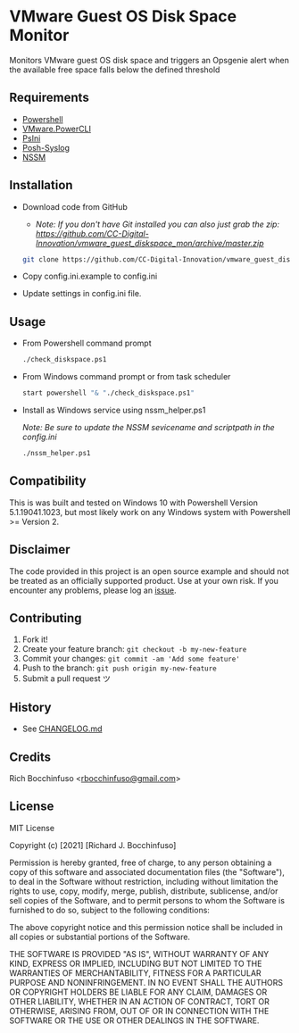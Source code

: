 # VMware Guest OS Disk Space Monitor

Monitors VMware guest OS disk space and triggers an Opsgenie alert when the available free space falls below the defined threshold

## Requirements

- [Powershell](https://docs.microsoft.com/en-us/powershell/)
- [VMware.PowerCLI](https://www.powershellgallery.com/packages/VMware.PowerCLI/12.3.0.17860403)
- [PsIni](https://www.powershellgallery.com/packages/PsIni/3.1.2)
- [Posh-Syslog](https://www.powershellgallery.com/packages/Posh-SYSLOG/4.1.5)
- [NSSM](https://nssm.cc/download)

## Installation

- Download code from GitHub
    - _Note:  If you don't have Git installed you can also just grab the zip:  https://github.com/CC-Digital-Innovation/vmware_guest_diskspace_mon/archive/master.zip_

    ```sh
    git clone https://github.com/CC-Digital-Innovation/vmware_guest_diskspace_mon.git
    ```

- Copy config.ini.example to config.ini
- Update settings in config.ini file.

## Usage

- From Powershell command prompt

    ```sh
    ./check_diskspace.ps1
    ```

- From Windows command prompt or from task scheduler

    ```sh
    start powershell "& "./check_diskspace.ps1"
    ```

- Install as Windows service using nssm_helper.ps1

    _Note: Be sure to update the NSSM sevicename and scriptpath in the config.ini_

    ```sh
    ./nssm_helper.ps1
    ```

## Compatibility

This is was built and tested on Windows 10 with Powershell Version 5.1.19041.1023, but most likely work on any Windows system with Powershell >= Version 2.

## Disclaimer

The code provided in this project is an open source example and should not be treated as an officially supported product. Use at your own risk. If you encounter any problems, please log an [issue](https://github.com/CC-Digital-Innovation/vmware_guest_diskspace_mon/issues).

## Contributing

1. Fork it!
2. Create your feature branch: `git checkout -b my-new-feature`
3. Commit your changes: `git commit -am 'Add some feature'`
4. Push to the branch: `git push origin my-new-feature`
5. Submit a pull request ツ

## History

- See [CHANGELOG.md](https://github.com/CC-Digital-Innovation/vmware_guest_diskspace_mon/blob/main/CHANGELOG.md)

## Credits

Rich Bocchinfuso <<rbocchinfuso@gmail.com>>

## License

MIT License

Copyright (c) [2021] [Richard J. Bocchinfuso]

Permission is hereby granted, free of charge, to any person obtaining a copy of this software and associated documentation files (the "Software"), to deal in the Software without restriction, including without limitation the rights to use, copy, modify, merge, publish, distribute, sublicense, and/or sell copies of the Software, and to permit persons to whom the Software is furnished to do so, subject to the following conditions:

The above copyright notice and this permission notice shall be included in all copies or substantial portions of the Software.

THE SOFTWARE IS PROVIDED "AS IS", WITHOUT WARRANTY OF ANY KIND, EXPRESS OR IMPLIED, INCLUDING BUT NOT LIMITED TO THE WARRANTIES OF MERCHANTABILITY, FITNESS FOR A PARTICULAR PURPOSE AND NONINFRINGEMENT. IN NO EVENT SHALL THE AUTHORS OR COPYRIGHT HOLDERS BE LIABLE FOR ANY CLAIM, DAMAGES OR OTHER LIABILITY, WHETHER IN AN ACTION OF CONTRACT, TORT OR OTHERWISE, ARISING FROM, OUT OF OR IN CONNECTION WITH THE SOFTWARE OR THE USE OR OTHER DEALINGS IN THE SOFTWARE.
